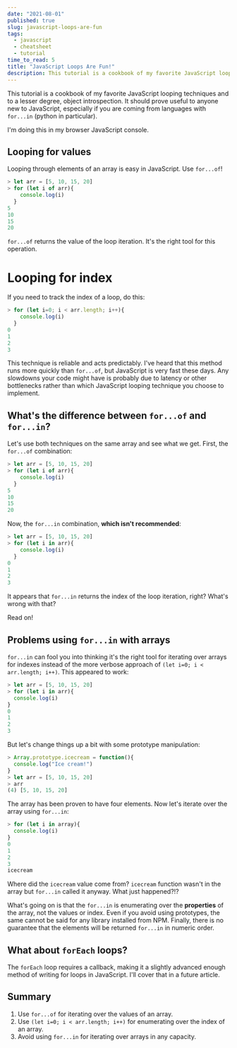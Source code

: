 ```yaml
---
date: "2021-08-01"
published: true
slug: javascript-loops-are-fun
tags:
  - javascript
  - cheatsheet
  - tutorial
time_to_read: 5
title: "JavaScript Loops Are Fun!"
description: This tutorial is a cookbook of my favorite JavaScript looping techniques.
---
```


This tutorial is a cookbook of my favorite JavaScript looping techniques and to a lesser degree, object introspection. It should prove useful to anyone new to JavaScript, especially if you are coming from languages with `for...in` (python in particular). 

I'm doing this in my browser JavaScript console.

## Looping for values

Looping through elements of an array is easy in JavaScript. Use `for...of`!

``` javascript
> let arr = [5, 10, 15, 20]
> for (let i of arr){
    console.log(i)
  }
5
10
15
20
```

`for...of` returns the value of the loop iteration. It's the right tool for this operation.

# Looping for index

If you need to track the index of a loop, do this:

``` javascript
> for (let i=0; i < arr.length; i++){
    console.log(i)
  }
0
1
2
3
```

This technique is reliable and acts predictably. I've heard that this method runs more quickly than `for...of`, but JavaScript is very fast these days. Any slowdowns your code might have is probably due to latency or other bottlenecks rather than which JavaScript looping technique you choose to implement.

## What's the difference between `for...of` and `for...in`?

Let's use both techniques on the same array and see what we get. First, the `for...of` combination:

``` javascript
> let arr = [5, 10, 15, 20]
> for (let i of arr){
    console.log(i)
  }
5
10
15
20
```

Now, the `for...in` combination, **which isn't recommended**:

``` javascript
> let arr = [5, 10, 15, 20]
> for (let i in arr){
    console.log(i)
  }
0
1
2
3
```

It appears that `for...in` returns the index of the loop iteration, right? What's wrong with that? 

Read on!

## Problems using `for...in` with arrays

`for...in` can fool you into thinking it's the right tool for iterating over arrays for indexes instead of the more verbose approach of `(let i=0; i < arr.length; i++)`. This appeared to work:

``` javascript
> let arr = [5, 10, 15, 20]
> for (let i in arr){
  console.log(i)
}
0
1
2
3
```

But let's change things up a bit with some prototype manipulation:

``` javascript
> Array.prototype.icecream = function(){
  console.log("Ice cream!")
}
> let arr = [5, 10, 15, 20]
> arr
(4) [5, 10, 15, 20]
```

The array has been proven to have four elements. Now let's iterate over the array using `for...in`:

``` javascript
> for (let i in array){
  console.log(i)
}
0
1
2
3
icecream
```

Where did the `icecream` value come from? `icecream` function wasn't in the array but `for...in` called it anyway. What just happened?!?

What's going on is that the `for...in` is enumerating over the **properties** of the array, not the values or index. Even if you avoid using prototypes, the same cannot be said for any library installed from NPM. Finally, there is no guarantee that the elements will be returned `for...in` in numeric order.

## What about `forEach` loops?

The `forEach` loop requires a callback, making it a slightly advanced enough method of writing for loops in JavaScript. I'll cover that in a future article.

## Summary  

1. Use `for...of` for iterating over the values of an array.
2. Use `(let i=0; i < arr.length; i++)` for enumerating over the index of an array.
3. Avoid using `for...in` for iterating over arrays in any capacity.
